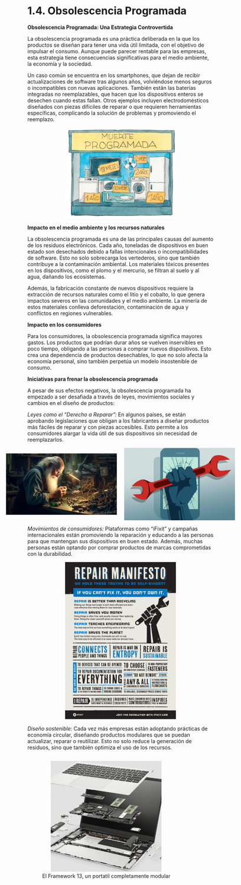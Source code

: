 # 1.4. Obsolescencia Programada

**Obsolescencia Programada: Una Estrategia Controvertida**

La obsolescencia programada es una práctica deliberada en la que los productos se diseñan para tener una vida útil limitada, con el objetivo de impulsar el consumo. Aunque puede parecer rentable para las empresas, esta estrategia tiene consecuencias significativas para el medio ambiente, la economía y la sociedad.

Un caso común se encuentra en los smartphones, que dejan de recibir actualizaciones de software tras algunos años, volviéndose menos seguros o incompatibles con nuevas aplicaciones. También están las baterías integradas no reemplazables, que hacen que los dispositivos enteros se desechen cuando estas fallan. Otros ejemplos incluyen electrodomésticos diseñados con piezas difíciles de reparar o que requieren herramientas específicas, complicando la solución de problemas y promoviendo el reemplazo.

<p align="center">
  <img src="/img/muerte.png" alt="Obsolescencia" style="width: 300px; height: auto;" />
</p>

**Impacto en el medio ambiente y los recursos naturales**

La obsolescencia programada es una de las principales causas del aumento de los residuos electrónicos. Cada año, toneladas de dispositivos en buen estado son desechados debido a fallas intencionales o incompatibilidades de software. Esto no solo sobrecarga los vertederos, sino que también contribuye a la contaminación ambiental. Los materiales tóxicos presentes en los dispositivos, como el plomo y el mercurio, se filtran al suelo y al agua, dañando los ecosistemas.

Además, la fabricación constante de nuevos dispositivos requiere la extracción de recursos naturales como el litio y el cobalto, lo que genera impactos severos en las comunidades y el medio ambiente. La minería de estos materiales conlleva deforestación, contaminación de agua y conflictos en regiones vulnerables.

**Impacto en los consumidores**

Para los consumidores, la obsolescencia programada significa mayores gastos. Los productos que podrían durar años se vuelven inservibles en poco tiempo, obligando a las personas a comprar nuevos dispositivos. Esto crea una dependencia de productos desechables, lo que no solo afecta la economía personal, sino también perpetúa un modelo insostenible de consumo.

**Iniciativas para frenar la obsolescencia programada**

A pesar de sus efectos negativos, la obsolescencia programada ha empezado a ser desafiada a través de leyes, movimientos sociales y cambios en el diseño de productos:

  *Leyes como el “Derecho a Reparar”:* En algunos países, se están aprobando legislaciones que obligan a los fabricantes a diseñar productos más fáciles de reparar y con piezas accesibles. Esto permite a los consumidores alargar la vida útil de sus dispositivos sin necesidad de reemplazarlos.  
  
<p align="center">
  <div style="display: flex; justify-content: center; align-items: center; gap: 20px;">
    <img src="/img/derecho.jpg" alt="Derecho a reparar" style="width: 300px; height: auto;">
    <img src="/img/derecho2.jpg" alt="Derecho a reparar" style="width: 300px; height: auto;">
  </div>
</p>  

  *Movimientos de consumidores:* Plataformas como “iFixit” y campañas internacionales están promoviendo la reparación y educando a las personas para que mantengan sus dispositivos en buen estado. Además, muchas personas están optando por comprar productos de marcas comprometidas con la durabilidad.

  <p align="center">
  <img src="/img/ifixit.jpg" alt="Manifiesto ifixit" style="width: 300px; height: auto;" />
</p>

  *Diseño sostenible:* Cada vez más empresas están adoptando prácticas de economía circular, diseñando productos modulares que se puedan actualizar, reparar o reutilizar. Esto no solo reduce la generación de residuos, sino que también optimiza el uso de los recursos.

  <p align="center">
    <figure style="display: inline-block; text-align: center;">
      <img src="/img/framework13.png" alt="Framework 13" style="width: 300px; height: auto;" />
      <figcaption>El Framework 13, un portatil completamente modular</figcaption>
    </figure>
  </p>
